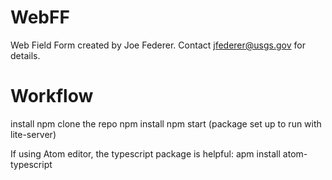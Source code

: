 # WebFF

Web Field Form created by Joe Federer.  Contact jfederer@usgs.gov for details.

# Workflow

install npm
clone the repo
npm install
npm start   (package set up to run with lite-server)

If using Atom editor, the typescript package is helpful:
apm install atom-typescript
